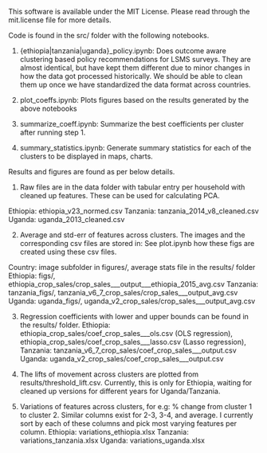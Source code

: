 This software is available under the MIT License. Please read through the mit.license file for more details.

Code is found in the src/ folder with the following notebooks.

1. {ethiopia|tanzania|uganda}_policy.ipynb: Does outcome aware clustering based policy recommendations for LSMS surveys. 
They are almost identical, but have kept them different due to minor changes in how the data got processed historically.
We should be able to clean them up once we have standardized the data format across countries.

2. plot_coeffs.ipynb: Plots figures based on the results generated by the above notebooks

3. summarize_coeff.ipynb: Summarize the best coefficients per cluster after running step 1.

4. summary_statistics.ipynb: Generate summary statistics for each of the clusters to be displayed in maps, charts.

Results and figures are found as per below details.

1. Raw files are in the data folder with tabular entry per household with cleaned up features. These can be used for calculating PCA.

Ethiopia: ethiopia_v23_normed.csv
Tanzania: tanzania_2014_v8_cleaned.csv
Uganda: uganda_2013_cleaned.csv

2. Average and std-err of features across clusters. The images and the corresponding csv files are stored in:
See plot.ipynb how these figs are created using these csv files.

Country: image subfolder in figures/, average stats file in the results/ folder
Ethiopia: figs/, ethiopia_crop_sales/crop_sales___output___ethiopia_2015_avg.csv
Tanzania: tanzania_figs/, tanzania_v6_7_crop_sales/crop_sales___output_avg.csv
Uganda: uganda_figs/, uganda_v2_crop_sales/crop_sales___output_avg.csv

3. Regression coefficients with lower and upper bounds can be found in the results/ folder.
Ethiopia: ethiopia_crop_sales/coef_crop_sales___ols.csv (OLS regression), ethiopia_crop_sales/coef_crop_sales___lasso.csv (Lasso regression), 
Tanzania: tanzania_v6_7_crop_sales/coef_crop_sales___output.csv
Uganda: uganda_v2_crop_sales/coef_crop_sales___output.csv

4. The lifts of movement across clusters are plotted from results/threshold_lift.csv. 
Currently, this is only for Ethiopia, waiting for cleaned up versions for different years for Uganda/Tanzania.

5. Variations of features across clusters, for e.g: % change from cluster 1 to cluster 2.
Similar columns exist for 2-3, 3-4, and average.
I currently sort by each of these columns and pick most varying features per column.
Ethiopia: variations_ethiopia.xlsx
Tanzania: variations_tanzania.xlsx
Uganda: variations_uganda.xlsx


